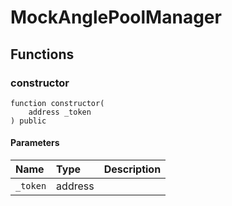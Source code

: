 # MockAnglePoolManager

## Functions

### constructor

```solidity
function constructor(
    address _token
) public
```

#### Parameters

| Name | Type | Description |
| :--- | :--- | :---------- |
| `_token` | address |  |

